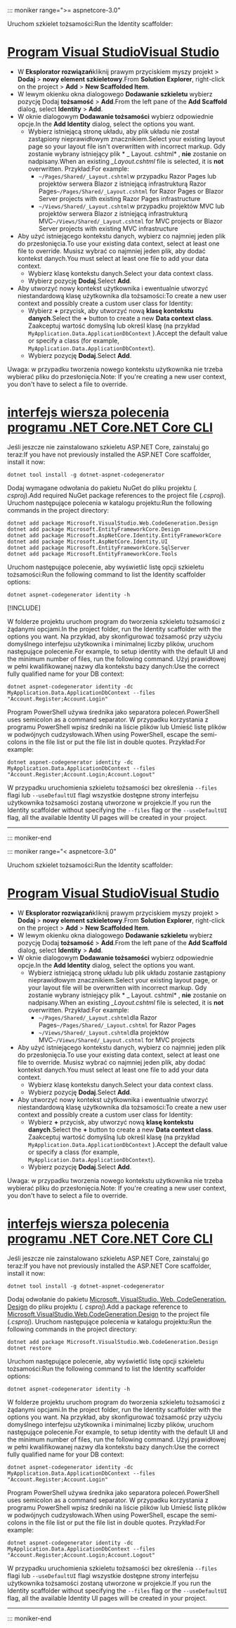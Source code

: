 ::: moniker range=">= aspnetcore-3.0"

<span data-ttu-id="4e543-101">Uruchom szkielet tożsamości:</span><span class="sxs-lookup"><span data-stu-id="4e543-101">Run the Identity scaffolder:</span></span>

# <a name="visual-studio"></a>[<span data-ttu-id="4e543-102">Program Visual Studio</span><span class="sxs-lookup"><span data-stu-id="4e543-102">Visual Studio</span></span>](#tab/visual-studio)

* <span data-ttu-id="4e543-103">W **Eksplorator rozwiązań**kliknij prawym przyciskiem myszy projekt > **Dodaj** > **nowy element szkieletowy**.</span><span class="sxs-lookup"><span data-stu-id="4e543-103">From **Solution Explorer**, right-click on the project > **Add** > **New Scaffolded Item**.</span></span>
* <span data-ttu-id="4e543-104">W lewym okienku okna dialogowego **Dodawanie szkieletu** wybierz pozycję Dodaj **tożsamość** > **Add**.</span><span class="sxs-lookup"><span data-stu-id="4e543-104">From the left pane of the **Add Scaffold** dialog, select **Identity** > **Add**.</span></span>
* <span data-ttu-id="4e543-105">W oknie dialogowym **Dodawanie tożsamości** wybierz odpowiednie opcje.</span><span class="sxs-lookup"><span data-stu-id="4e543-105">In the **Add Identity** dialog, select the options you want.</span></span>
  * <span data-ttu-id="4e543-106">Wybierz istniejącą stronę układu, aby plik układu nie został zastąpiony nieprawidłowym znacznikiem.</span><span class="sxs-lookup"><span data-stu-id="4e543-106">Select your existing layout page so your layout file isn't overwritten with incorrect markup.</span></span> <span data-ttu-id="4e543-107">Gdy zostanie wybrany istniejący plik \* \_ Layout. cshtml\* , **nie** zostanie on nadpisany.</span><span class="sxs-lookup"><span data-stu-id="4e543-107">When an existing *\_Layout.cshtml* file is selected, it is **not** overwritten.</span></span> <span data-ttu-id="4e543-108">Przykład:</span><span class="sxs-lookup"><span data-stu-id="4e543-108">For example:</span></span>
    * <span data-ttu-id="4e543-109">`~/Pages/Shared/_Layout.cshtml`w przypadku Razor Pages lub projektów serwera Blazor z istniejącą infrastrukturą Razor Pages</span><span class="sxs-lookup"><span data-stu-id="4e543-109">`~/Pages/Shared/_Layout.cshtml` for Razor Pages or Blazor Server projects with existing Razor Pages infrastructure</span></span>
    * <span data-ttu-id="4e543-110">`~/Views/Shared/_Layout.cshtml`w przypadku projektów MVC lub projektów serwera Blazor z istniejącą infrastrukturą MVC</span><span class="sxs-lookup"><span data-stu-id="4e543-110">`~/Views/Shared/_Layout.cshtml` for MVC projects or Blazor Server projects with existing MVC infrastructure</span></span>
* <span data-ttu-id="4e543-111">Aby użyć istniejącego kontekstu danych, wybierz co najmniej jeden plik do przesłonięcia.</span><span class="sxs-lookup"><span data-stu-id="4e543-111">To use your existing data context, select at least one file to override.</span></span> <span data-ttu-id="4e543-112">Musisz wybrać co najmniej jeden plik, aby dodać kontekst danych.</span><span class="sxs-lookup"><span data-stu-id="4e543-112">You must select at least one file to add your data context.</span></span>
  * <span data-ttu-id="4e543-113">Wybierz klasę kontekstu danych.</span><span class="sxs-lookup"><span data-stu-id="4e543-113">Select your data context class.</span></span>
  * <span data-ttu-id="4e543-114">Wybierz pozycję **Dodaj**.</span><span class="sxs-lookup"><span data-stu-id="4e543-114">Select **Add**.</span></span>
* <span data-ttu-id="4e543-115">Aby utworzyć nowy kontekst użytkownika i ewentualnie utworzyć niestandardową klasę użytkownika dla tożsamości:</span><span class="sxs-lookup"><span data-stu-id="4e543-115">To create a new user context and possibly create a custom user class for Identity:</span></span>
  * <span data-ttu-id="4e543-116">Wybierz **+** przycisk, aby utworzyć nową **klasę kontekstu danych**.</span><span class="sxs-lookup"><span data-stu-id="4e543-116">Select the **+** button to create a new **Data context class**.</span></span> <span data-ttu-id="4e543-117">Zaakceptuj wartość domyślną lub określ klasę (na przykład `MyApplication.Data.ApplicationDbContext` ).</span><span class="sxs-lookup"><span data-stu-id="4e543-117">Accept the default value or specify a class (for example, `MyApplication.Data.ApplicationDbContext`).</span></span>
  * <span data-ttu-id="4e543-118">Wybierz pozycję **Dodaj**.</span><span class="sxs-lookup"><span data-stu-id="4e543-118">Select **Add**.</span></span>

<span data-ttu-id="4e543-119">Uwaga: w przypadku tworzenia nowego kontekstu użytkownika nie trzeba wybierać pliku do przesłonięcia.</span><span class="sxs-lookup"><span data-stu-id="4e543-119">Note: If you're creating a new user context, you don't have to select a file to override.</span></span>

# <a name="net-core-cli"></a>[<span data-ttu-id="4e543-120">interfejs wiersza polecenia programu .NET Core</span><span class="sxs-lookup"><span data-stu-id="4e543-120">.NET Core CLI</span></span>](#tab/netcore-cli)

<span data-ttu-id="4e543-121">Jeśli jeszcze nie zainstalowano szkieletu ASP.NET Core, zainstaluj go teraz:</span><span class="sxs-lookup"><span data-stu-id="4e543-121">If you have not previously installed the ASP.NET Core scaffolder, install it now:</span></span>

```dotnetcli
dotnet tool install -g dotnet-aspnet-codegenerator
```

<span data-ttu-id="4e543-122">Dodaj wymagane odwołania do pakietu NuGet do pliku projektu (*. csproj*).</span><span class="sxs-lookup"><span data-stu-id="4e543-122">Add required NuGet package references to the project file (*.csproj*).</span></span> <span data-ttu-id="4e543-123">Uruchom następujące polecenia w katalogu projektu:</span><span class="sxs-lookup"><span data-stu-id="4e543-123">Run the following commands in the project directory:</span></span>

```dotnetcli
dotnet add package Microsoft.VisualStudio.Web.CodeGeneration.Design
dotnet add package Microsoft.EntityFrameworkCore.Design
dotnet add package Microsoft.AspNetCore.Identity.EntityFrameworkCore
dotnet add package Microsoft.AspNetCore.Identity.UI
dotnet add package Microsoft.EntityFrameworkCore.SqlServer
dotnet add package Microsoft.EntityFrameworkCore.Tools
```

<span data-ttu-id="4e543-124">Uruchom następujące polecenie, aby wyświetlić listę opcji szkieletu tożsamości:</span><span class="sxs-lookup"><span data-stu-id="4e543-124">Run the following command to list the Identity scaffolder options:</span></span>

```dotnetcli
dotnet aspnet-codegenerator identity -h
```

[!INCLUDE[](~/includes/scaffoldTFM.md)]

<span data-ttu-id="4e543-125">W folderze projektu uruchom program do tworzenia szkieletu tożsamości z żądanymi opcjami.</span><span class="sxs-lookup"><span data-stu-id="4e543-125">In the project folder, run the Identity scaffolder with the options you want.</span></span> <span data-ttu-id="4e543-126">Na przykład, aby skonfigurować tożsamość przy użyciu domyślnego interfejsu użytkownika i minimalnej liczby plików, uruchom następujące polecenie.</span><span class="sxs-lookup"><span data-stu-id="4e543-126">For example, to setup identity with the default UI and the minimum number of files, run the following command.</span></span> <span data-ttu-id="4e543-127">Użyj prawidłowej w pełni kwalifikowanej nazwy dla kontekstu bazy danych:</span><span class="sxs-lookup"><span data-stu-id="4e543-127">Use the correct fully qualified name for your DB context:</span></span>

```dotnetcli
dotnet aspnet-codegenerator identity -dc MyApplication.Data.ApplicationDbContext --files "Account.Register;Account.Login"
```

<span data-ttu-id="4e543-128">Program PowerShell używa średnika jako separatora poleceń.</span><span class="sxs-lookup"><span data-stu-id="4e543-128">PowerShell uses semicolon as a command separator.</span></span> <span data-ttu-id="4e543-129">W przypadku korzystania z programu PowerShell wpisz średniki na liście plików lub Umieść listę plików w podwójnych cudzysłowach.</span><span class="sxs-lookup"><span data-stu-id="4e543-129">When using PowerShell, escape the semi-colons in the file list or put the file list in double quotes.</span></span> <span data-ttu-id="4e543-130">Przykład:</span><span class="sxs-lookup"><span data-stu-id="4e543-130">For example:</span></span>

```dotnetcli
dotnet aspnet-codegenerator identity -dc MyApplication.Data.ApplicationDbContext --files "Account.Register;Account.Login;Account.Logout"
```

<span data-ttu-id="4e543-131">W przypadku uruchomienia szkieletu tożsamości bez określenia `--files` flagi lub `--useDefaultUI` flagi wszystkie dostępne strony interfejsu użytkownika tożsamości zostaną utworzone w projekcie.</span><span class="sxs-lookup"><span data-stu-id="4e543-131">If you run the Identity scaffolder without specifying the `--files` flag or the `--useDefaultUI` flag, all the available Identity UI pages will be created in your project.</span></span>

---

::: moniker-end

::: moniker range="< aspnetcore-3.0"

<span data-ttu-id="4e543-132">Uruchom szkielet tożsamości:</span><span class="sxs-lookup"><span data-stu-id="4e543-132">Run the Identity scaffolder:</span></span>

# <a name="visual-studio"></a>[<span data-ttu-id="4e543-133">Program Visual Studio</span><span class="sxs-lookup"><span data-stu-id="4e543-133">Visual Studio</span></span>](#tab/visual-studio)

* <span data-ttu-id="4e543-134">W **Eksplorator rozwiązań**kliknij prawym przyciskiem myszy projekt > **Dodaj** > **nowy element szkieletowy**.</span><span class="sxs-lookup"><span data-stu-id="4e543-134">From **Solution Explorer**, right-click on the project > **Add** > **New Scaffolded Item**.</span></span>
* <span data-ttu-id="4e543-135">W lewym okienku okna dialogowego **Dodawanie szkieletu** wybierz pozycję Dodaj **tożsamość** > **Add**.</span><span class="sxs-lookup"><span data-stu-id="4e543-135">From the left pane of the **Add Scaffold** dialog, select **Identity** > **Add**.</span></span>
* <span data-ttu-id="4e543-136">W oknie dialogowym **Dodawanie tożsamości** wybierz odpowiednie opcje.</span><span class="sxs-lookup"><span data-stu-id="4e543-136">In the **Add Identity** dialog, select the options you want.</span></span>
  * <span data-ttu-id="4e543-137">Wybierz istniejącą stronę układu lub plik układu zostanie zastąpiony nieprawidłowym znacznikiem.</span><span class="sxs-lookup"><span data-stu-id="4e543-137">Select your existing layout page, or your layout file will be overwritten with incorrect markup.</span></span> <span data-ttu-id="4e543-138">Gdy zostanie wybrany istniejący plik \* \_ Layout. cshtml\* , **nie** zostanie on nadpisany.</span><span class="sxs-lookup"><span data-stu-id="4e543-138">When an existing *\_Layout.cshtml* file is selected, it is **not** overwritten.</span></span> <span data-ttu-id="4e543-139">Przykład:</span><span class="sxs-lookup"><span data-stu-id="4e543-139">For example:</span></span>
    * <span data-ttu-id="4e543-140">`~/Pages/Shared/_Layout.cshtml`dla Razor Pages</span><span class="sxs-lookup"><span data-stu-id="4e543-140">`~/Pages/Shared/_Layout.cshtml` for Razor Pages</span></span>
    * <span data-ttu-id="4e543-141">`~/Views/Shared/_Layout.cshtml`dla projektów MVC</span><span class="sxs-lookup"><span data-stu-id="4e543-141">`~/Views/Shared/_Layout.cshtml` for MVC projects</span></span>
* <span data-ttu-id="4e543-142">Aby użyć istniejącego kontekstu danych, wybierz co najmniej jeden plik do przesłonięcia.</span><span class="sxs-lookup"><span data-stu-id="4e543-142">To use your existing data context, select at least one file to override.</span></span> <span data-ttu-id="4e543-143">Musisz wybrać co najmniej jeden plik, aby dodać kontekst danych.</span><span class="sxs-lookup"><span data-stu-id="4e543-143">You must select at least one file to add your data context.</span></span>
  * <span data-ttu-id="4e543-144">Wybierz klasę kontekstu danych.</span><span class="sxs-lookup"><span data-stu-id="4e543-144">Select your data context class.</span></span>
  * <span data-ttu-id="4e543-145">Wybierz pozycję **Dodaj**.</span><span class="sxs-lookup"><span data-stu-id="4e543-145">Select **Add**.</span></span>
* <span data-ttu-id="4e543-146">Aby utworzyć nowy kontekst użytkownika i ewentualnie utworzyć niestandardową klasę użytkownika dla tożsamości:</span><span class="sxs-lookup"><span data-stu-id="4e543-146">To create a new user context and possibly create a custom user class for Identity:</span></span>
  * <span data-ttu-id="4e543-147">Wybierz **+** przycisk, aby utworzyć nową **klasę kontekstu danych**.</span><span class="sxs-lookup"><span data-stu-id="4e543-147">Select the **+** button to create a new **Data context class**.</span></span> <span data-ttu-id="4e543-148">Zaakceptuj wartość domyślną lub określ klasę (na przykład `MyApplication.Data.ApplicationDbContext` ).</span><span class="sxs-lookup"><span data-stu-id="4e543-148">Accept the default value or specify a class (for example, `MyApplication.Data.ApplicationDbContext`).</span></span>
  * <span data-ttu-id="4e543-149">Wybierz pozycję **Dodaj**.</span><span class="sxs-lookup"><span data-stu-id="4e543-149">Select **Add**.</span></span>

<span data-ttu-id="4e543-150">Uwaga: w przypadku tworzenia nowego kontekstu użytkownika nie trzeba wybierać pliku do przesłonięcia.</span><span class="sxs-lookup"><span data-stu-id="4e543-150">Note: If you're creating a new user context, you don't have to select a file to override.</span></span>

# <a name="net-core-cli"></a>[<span data-ttu-id="4e543-151">interfejs wiersza polecenia programu .NET Core</span><span class="sxs-lookup"><span data-stu-id="4e543-151">.NET Core CLI</span></span>](#tab/netcore-cli)

<span data-ttu-id="4e543-152">Jeśli jeszcze nie zainstalowano szkieletu ASP.NET Core, zainstaluj go teraz:</span><span class="sxs-lookup"><span data-stu-id="4e543-152">If you have not previously installed the ASP.NET Core scaffolder, install it now:</span></span>

```dotnetcli
dotnet tool install -g dotnet-aspnet-codegenerator
```

<span data-ttu-id="4e543-153">Dodaj odwołanie do pakietu [Microsoft. VisualStudio. Web. CodeGeneration. Design](https://www.nuget.org/packages/Microsoft.VisualStudio.Web.CodeGeneration.Design/) do pliku projektu (*. csproj*).</span><span class="sxs-lookup"><span data-stu-id="4e543-153">Add a package reference to [Microsoft.VisualStudio.Web.CodeGeneration.Design](https://www.nuget.org/packages/Microsoft.VisualStudio.Web.CodeGeneration.Design/) to the project file (*.csproj*).</span></span> <span data-ttu-id="4e543-154">Uruchom następujące polecenia w katalogu projektu:</span><span class="sxs-lookup"><span data-stu-id="4e543-154">Run the following commands in the project directory:</span></span>

```dotnetcli
dotnet add package Microsoft.VisualStudio.Web.CodeGeneration.Design
dotnet restore
```

<span data-ttu-id="4e543-155">Uruchom następujące polecenie, aby wyświetlić listę opcji szkieletu tożsamości:</span><span class="sxs-lookup"><span data-stu-id="4e543-155">Run the following command to list the Identity scaffolder options:</span></span>

```dotnetcli
dotnet aspnet-codegenerator identity -h
```

<span data-ttu-id="4e543-156">W folderze projektu uruchom program do tworzenia szkieletu tożsamości z żądanymi opcjami.</span><span class="sxs-lookup"><span data-stu-id="4e543-156">In the project folder, run the Identity scaffolder with the options you want.</span></span> <span data-ttu-id="4e543-157">Na przykład, aby skonfigurować tożsamość przy użyciu domyślnego interfejsu użytkownika i minimalnej liczby plików, uruchom następujące polecenie.</span><span class="sxs-lookup"><span data-stu-id="4e543-157">For example, to setup identity with the default UI and the minimum number of files, run the following command.</span></span> <span data-ttu-id="4e543-158">Użyj prawidłowej w pełni kwalifikowanej nazwy dla kontekstu bazy danych:</span><span class="sxs-lookup"><span data-stu-id="4e543-158">Use the correct fully qualified name for your DB context:</span></span>

```dotnetcli
dotnet aspnet-codegenerator identity -dc MyApplication.Data.ApplicationDbContext --files "Account.Register;Account.Login"
```

<span data-ttu-id="4e543-159">Program PowerShell używa średnika jako separatora poleceń.</span><span class="sxs-lookup"><span data-stu-id="4e543-159">PowerShell uses semicolon as a command separator.</span></span> <span data-ttu-id="4e543-160">W przypadku korzystania z programu PowerShell wpisz średniki na liście plików lub Umieść listę plików w podwójnych cudzysłowach.</span><span class="sxs-lookup"><span data-stu-id="4e543-160">When using PowerShell, escape the semi-colons in the file list or put the file list in double quotes.</span></span> <span data-ttu-id="4e543-161">Przykład:</span><span class="sxs-lookup"><span data-stu-id="4e543-161">For example:</span></span>

```dotnetcli
dotnet aspnet-codegenerator identity -dc MyApplication.Data.ApplicationDbContext --files "Account.Register;Account.Login;Account.Logout"
```

<span data-ttu-id="4e543-162">W przypadku uruchomienia szkieletu tożsamości bez określenia `--files` flagi lub `--useDefaultUI` flagi wszystkie dostępne strony interfejsu użytkownika tożsamości zostaną utworzone w projekcie.</span><span class="sxs-lookup"><span data-stu-id="4e543-162">If you run the Identity scaffolder without specifying the `--files` flag or the `--useDefaultUI` flag, all the available Identity UI pages will be created in your project.</span></span>

---

::: moniker-end
